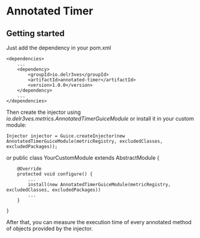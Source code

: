 # Annotated Timer

## Getting started

Just add the dependency in your pom.xml 

    <dependencies>
        ...
        <dependency>
            <groupId>io.delr3ves</groupId>
            <artifactId>annotated-timer</artifactId>
            <version>1.0.0</version>
        </dependency>
        ...
    </dependencies>
    
Then create the injector using *io.delr3ves.metrics.AnnotatedTimerGuiceModule* or install it in your custom module:

    Injector injector = Guice.createInjector(new AnnotatedTimerGuiceModule(metricRegistry, excludedClasses, excludedPackages));

or 
    public class YourCustomModule extends AbstractModule {

        @Override
        protected void configure() {
            ...
            install(new AnnotatedTimerGuiceModule(metricRegistry, excludedClasses, excludedPackages))
            ...
        }

    }

After that, you can measure the execution time of every annotated method  of objects provided by the injector.  

